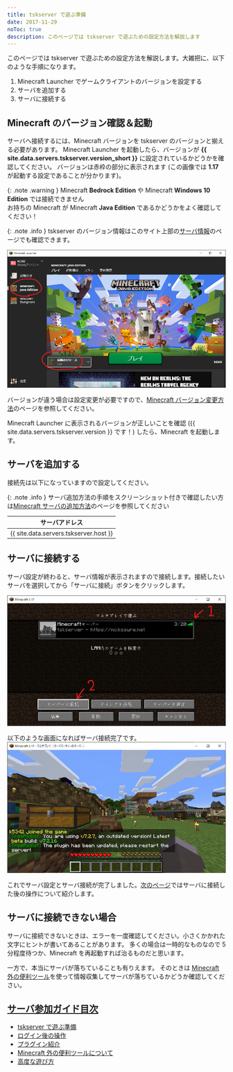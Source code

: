 ```yaml
---
title: tskserver で遊ぶ準備
date: 2017-11-29
noToc: true
description: このページでは tskserver で遊ぶための設定方法を解説します
---
```


このページでは tskserver で遊ぶための設定方法を解説します。大雑把に、以下のような手順になります。

1. Minecraft Launcher でゲームクライアントのバージョンを設定する
1. サーバを追加する
1. サーバに接続する

## Minecraft のバージョン確認＆起動
サーバへ接続するには、Minecraft バージョンを tskserver のバージョンと揃える必要があります。
Minecraft Launcher を起動したら、バージョンが **{{ site.data.servers.tskserver.version_short }}** に設定されているかどうかを確認してください。
バージョンは赤枠の部分に表示されます (この画像では **1.17** が起動する設定であることが分かります)。

{: .note .warning }
Minecraft **Bedrock Edition** や Minecraft **Windows 10 Edition** では接続できません  
お持ちの Minecraft が Minecraft **Java Edition** であるかどうかをよく確認してください！

{: .note .info }
tskserver のバージョン情報はこのサイト上部の[サーバ情報](/about)のページでも確認できます。

![Minecraft のバージョン確認方法](/introduction/img/launcher1.png)

バージョンが違う場合は設定変更が必要ですので、[Minecraft バージョン変更方法](/introduction/change-version)のページを参照してください。

Minecraft Launcher に表示されるバージョンが正しいことを確認 ({{ site.data.servers.tskserver.version }} です！) したら、Minecraft を起動します。

## サーバを追加する
接続先は以下になっていますので設定してください。  

{: .note .info }
サーバ追加方法の手順をスクリーンショット付きで確認したい方は[Minecraft サーバの追加方法](/introduction/add-server)のページを参照してください

| サーバアドレス |
|:------:|
| {{ site.data.servers.tskserver.host }} |

## サーバに接続する
サーバ設定が終わると、サーバ情報が表示されますので接続します。接続したいサーバを選択してから「サーバに接続」ボタンをクリックします。

![サーバに接続する](/introduction/img/connect-server.png)

以下のような画面になればサーバ接続完了です。
![サーバに接続した後の画面](/introduction/img/logined.png)

これでサーバ設定とサーバ接続が完了しました。[次のページ](/introduction/day1)ではサーバに接続した後の操作について紹介します。

## サーバに接続できない場合
サーバに接続できないときは、エラーを一度確認してください。小さくかかれた文字にヒントが書いてあることがあります。
多くの場合は一時的なものなので 5 分程度待つか、Minecraft を再起動すれば治るものだと思います。

一方で、本当にサーバが落ちていることも有りえます。
そのときは [Minecraft 外の便利ツール](/introduction/tools)を使って情報収集してサーバが落ちているかどうか確認してください。


## [サーバ参加ガイド目次](/introduction)
* [tskserver で遊ぶ準備](/introduction/prepare)
* [ログイン後の操作](/introduction/day1)
* [プラグイン紹介](/introduction/plugins)
* [Minecraft 外の便利ツールについて](/introduction/tools)
* [高度な遊び方](/introduction/advanced)
